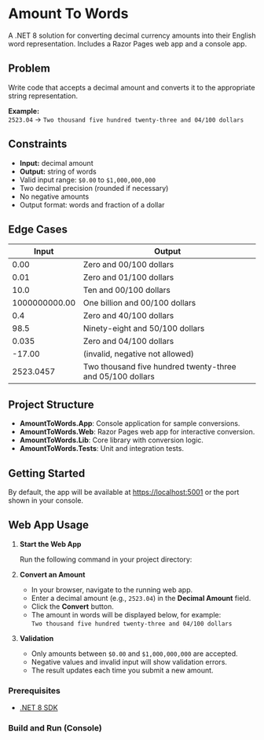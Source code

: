 ﻿# Amount To Words

A .NET 8 solution for converting decimal currency amounts into their English word representation. Includes a Razor Pages web app and a console app.

## Problem

Write code that accepts a decimal amount and converts it to the appropriate string representation.

**Example:**  
`2523.04` → `Two thousand five hundred twenty-three and 04/100 dollars`

## Constraints

- **Input:** decimal amount
- **Output:** string of words
- Valid input range: `$0.00` to `$1,000,000,000`
- Two decimal precision (rounded if necessary)
- No negative amounts
- Output format: words and fraction of a dollar

## Edge Cases

| Input         | Output                                         |
|---------------|------------------------------------------------|
| 0.00          | Zero and 00/100 dollars                        |
| 0.01          | Zero and 01/100 dollars                        |
| 10.0          | Ten and 00/100 dollars                         |
| 1000000000.00 | One billion and 00/100 dollars                 |
| 0.4           | Zero and 40/100 dollars                        |
| 98.5          | Ninety-eight and 50/100 dollars                |
| 0.035         | Zero and 04/100 dollars                        |
| -17.00        | (invalid, negative not allowed)                |
| 2523.0457     | Two thousand five hundred twenty-three and 05/100 dollars |

## Project Structure

- **AmountToWords.App**: Console application for sample conversions.
- **AmountToWords.Web**: Razor Pages web app for interactive conversion.
- **AmountToWords.Lib**: Core library with conversion logic.
- **AmountToWords.Tests**: Unit and integration tests.

## Getting Started

By default, the app will be available at [https://localhost:5001](https://localhost:5001) or the port shown in your console.

## Web App Usage

1. **Start the Web App**

   Run the following command in your project directory:

2. **Convert an Amount**

   - In your browser, navigate to the running web app.
   - Enter a decimal amount (e.g., `2523.04`) in the **Decimal Amount** field.
   - Click the **Convert** button.
   - The amount in words will be displayed below, for example:  
     `Two thousand five hundred twenty-three and 04/100 dollars`

3. **Validation**

   - Only amounts between `$0.00` and `$1,000,000,000` are accepted.
   - Negative values and invalid input will show validation errors.
   - The result updates each time you submit a new amount.

### Prerequisites

- [.NET 8 SDK](https://dotnet.microsoft.com/download/dotnet/8.0)

### Build and Run (Console)